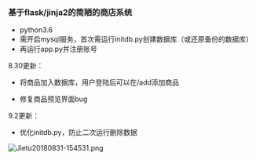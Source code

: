 ### 基于flask/jinja2的简陋的商店系统

* python3.6
* 需开启mysql服务，首次需运行initdb.py创建数据库（或还原备份的数据库）
* 再运行app.py并注册账号

8.30更新：

* 将商品加入数据库，用户登陆后可以在/add添加商品

* 修复商品预览界面bug

9.2更新：

* 优化initdb.py，防止二次运行删除数据


![Jietu20180831-154531.png](https://i.loli.net/2018/08/31/5b88f26506464.png)

